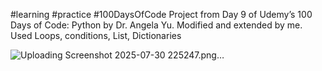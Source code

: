 #learning #practice #100DaysOfCode Project from Day 9 of Udemy’s 100 Days of Code: Python by Dr. Angela Yu. Modified and extended by me. Used Loops, conditions, List, Dictionaries

![Uploading Screenshot 2025-07-30 225247.png…]()
